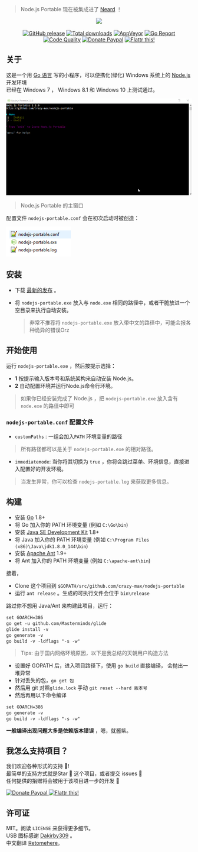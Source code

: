 > Node.js Portable 现在被集成进了 [Neard](http://neard.io) ！

<p align="center"><a href="https://github.com/crazy-max/nodejs-portable" target="_blank"><img width="100" src="https://github.com/crazy-max/nodejs-portable/blob/master/res/logo.png"></a></p>

<p align="center">
  <a href="https://github.com/crazy-max/nodejs-portable/releases/latest"><img src="https://img.shields.io/github/release/crazy-max/nodejs-portable.svg?style=flat-square" alt="GitHub release"></a>
  <a href="https://github.com/crazy-max/nodejs-portable/releases/latest"><img src="https://img.shields.io/github/downloads/crazy-max/nodejs-portable/total.svg?style=flat-square" alt="Total downloads"></a>
  <a href="https://ci.appveyor.com/project/crazy-max/nodejs-portable"><img src="https://img.shields.io/appveyor/ci/crazy-max/nodejs-portable.svg?style=flat-square" alt="AppVeyor"></a>
  <a href="https://goreportcard.com/report/github.com/crazy-max/nodejs-portable"><img src="https://goreportcard.com/badge/github.com/crazy-max/nodejs-portable?style=flat-square" alt="Go Report"></a>
  <a href="https://www.codacy.com/app/crazy-max/nodejs-portable"><img src="https://img.shields.io/codacy/grade/03ea4cd8c645497aba77b5e462b5118c.svg?style=flat-square" alt="Code Quality"></a>
  <a href="https://www.paypal.com/cgi-bin/webscr?cmd=_s-xclick&hosted_button_id=QEEZEYZ6QTKGU"><img src="https://img.shields.io/badge/donate-paypal-blue.svg?style=flat-square" alt="Donate Paypal"></a>
  <a href="https://flattr.com/submit/auto?user_id=crazymax&url=https://github.com/crazy-max/nodejs-portable"><img src="https://img.shields.io/badge/flattr-this-green.svg?style=flat-square" alt="Flattr this!"></a>
</p>

## 关于

这是一个用 [Go 语言](https://golang.org/) 写的小程序，可以便携化(绿化) Windows 系统上的 [Node.js](http://nodejs.org/) 开发环境<br />
已经在 Windows 7 ， Windows 8.1 和 Windows 10 上测试通过。

![](res/screenshots/main-20170915.gif)
> Node.js Portable 的主窗口

配置文件 `nodejs-portable.conf` 会在初次启动时被创造：

![](res/screenshots/files-20170826.png)

## 安装

* 下载 [最新的发布](https://github.com/crazy-max/nodejs-portable/releases/latest) 。

* 将 `nodejs-portable.exe` 放入与 `node.exe` 相同的路径中，或者干脆放进一个空目录来执行自动安装。

  > 非常不推荐将 `nodejs-portable.exe` 放入带中文的路径中，可能会报各种诡异的错误Orz

## 开始使用

运行 `nodejs-portable.exe` ，然后按提示选择：
* **1** 按提示输入版本号和系统架构来自动安装 Node.js。
* **2** 自动配置环境并运行Node.js命令行环境。

> 如果你已经安装完成了 Node.js ，把 `nodejs-portable.exe` 放入含有 `node.exe` 的路径中即可

###  `nodejs-portable.conf` 配置文件

* `customPaths` :  一组会加入`PATH` 环境变量的路径

> 所有路径都可以是关于 `nodejs-portable.exe` 的相对路径。

* `immediatemode`:  当你将其切换为 `true` ，你将会跳过菜单、环境信息，直接进入配置好的开发环境。

> 当发生异常，你可以检查 `nodejs-portable.log` 来获取更多信息。


## 构建

* 安装 [Go](https://golang.org/dl/) 1.8+
* 将 Go 加入你的 PATH 环境变量 (例如 `C:\Go\bin`)
* 安装 [Java SE Development Kit](http://www.oracle.com/technetwork/java/javase/downloads/jdk8-downloads-2133151.html) 1.8+
* 将 Java 加入你的 PATH 环境变量 (例如 `C:\Program Files (x86)\Java\jdk1.8.0_144\bin`)
* 安装 [Apache Ant](http://ant.apache.org/bindownload.cgi) 1.9+
* 将 Ant 加入你的 PATH 环境变量 (例如 `C:\apache-ant\bin`)

接着，

* Clone 这个项目到 `$GOPATH/src/github.com/crazy-max/nodejs-portable`
* 运行 `ant release` 。生成的可执行文件会位于  `bin\release`

路过你不想用 Java/Ant 来构建此项目，运行：

```
set GOARCH=386
go get -u github.com/Masterminds/glide
glide install -v
go generate -v
go build -v -ldflags "-s -w"
```

> Tips: 由于国内网络环境原因，以下是我总结的天朝用户构造方法

- 设置好 GOPATH 后，进入项目路径下，使用 `go build` 直接编译， 会抛出一堆异常
- 针对丢失的包，`go get 包`
- 然后用 git 对照`glide.lock` 手动 `git reset --hard 版本号`
- 然后再用以下命令编译

```
set GOARCH=386
go generate -v
go build -v -ldflags "-s -w"
```

**一般编译出现问题大多是依赖版本错误** ，嗯，就酱紫。

## 我怎么支持项目？

我们欢迎各种形式的支持 :raised_hands:!<br />
最简单的支持方式就是Star :star2: 这个项目，或者提交 issues :speech_balloon:<br />
任何提供的捐赠将会被用于该项目进一步的开发 :gift_heart:

<p>
  <a href="https://www.paypal.com/cgi-bin/webscr?cmd=_s-xclick&hosted_button_id=QEEZEYZ6QTKGU">
    <img src="https://github.com/crazy-max/nodejs-portable/blob/master/res/paypal.png" alt="Donate Paypal">
  </a>
  <a href="https://flattr.com/submit/auto?user_id=crazymax&url=https://github.com/crazy-max/nodejs-portable">
    <img src="https://github.com/crazy-max/nodejs-portable/blob/master/res/flattr.png" alt="Flattr this!">
  </a>
</p>

## 许可证

MIT。阅读 `LICENSE` 来获得更多细节。<br />
USB 图标感谢 [Dakirby309](http://dakirby309.deviantart.com/) 。<br />
中文翻译 [Retomehere](https://github.com/xiazeyu)。